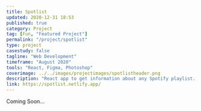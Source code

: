 ```yaml
---
title: Spotlist
updated: 2020-12-31 18:53
published: true
category: Project
tag: [Fun, "Featured Project"]
permalink: "/project/spotlist"
type: project
casestudy: false
tagline: "Web Development"
timeframe: "August 2020"
tools: "React, Figma, Photoshop"
coverimage: ../../images/projectimages/spotlistheader.png
description: "React app to get information about any Spotify playlist. Motivated by the frustration about how difficult Spotify makes it to copy track, album, or artist name, which was obstructing me from discovering kpop and Thai artists."
link: https://spotlist.netlify.app/
---
```


<div class="csblock" id="overview"> 
    Coming Soon... 
</div>